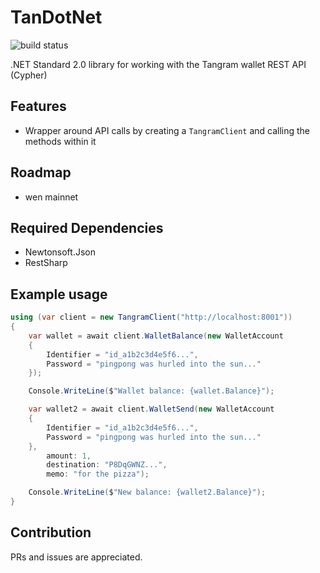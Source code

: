 ﻿# TanDotNet
![build status](https://github.com/meany/TanDotNet/workflows/build/badge.svg "build status")

.NET Standard 2.0 library for working with the Tangram wallet REST API (Cypher)

Features
----
* Wrapper around API calls by creating a `TangramClient` and calling the methods within it

Roadmap
----
* wen mainnet

Required Dependencies
----
* Newtonsoft.Json
* RestSharp

Example usage
----
```c#
using (var client = new TangramClient("http://localhost:8001"))
{
    var wallet = await client.WalletBalance(new WalletAccount
    {
        Identifier = "id_a1b2c3d4e5f6...",
        Password = "pingpong was hurled into the sun..."
    });

    Console.WriteLine($"Wallet balance: {wallet.Balance}");

    var wallet2 = await client.WalletSend(new WalletAccount
    {
        Identifier = "id_a1b2c3d4e5f6...",
        Password = "pingpong was hurled into the sun..."
    },
        amount: 1,
        destination: "P8DqGWNZ...",
        memo: "for the pizza");

    Console.WriteLine($"New balance: {wallet2.Balance}");
}
```

Contribution
----
PRs and issues are appreciated. 